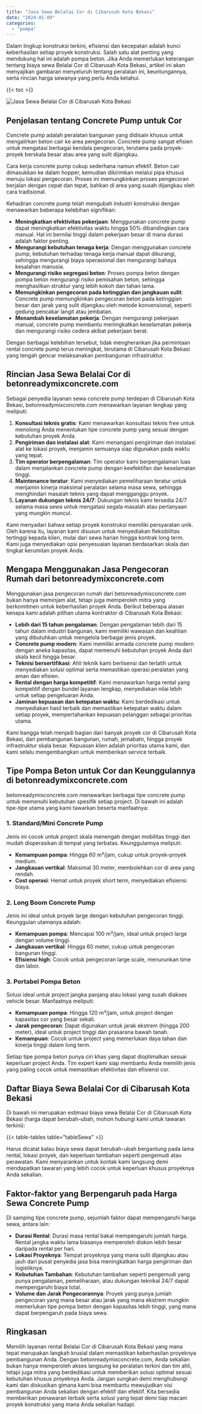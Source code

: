```yaml
---
title: "Jasa Sewa Belalai Cor di Cibarusah Kota Bekasi"
date: "2024-01-09"
categories: 
  - "pompa"
---
```


Dalam lingkup konstruksi terkini, efisiensi dan kecepatan adalah kunci keberhasilan setiap proyek konstruksi. Salah satu alat penting yang mendukung hal ini adalah pompa beton. Jika Anda memerlukan keterangan tentang biaya sewa Belalai Cor di Cibarusah Kota Bekasi, artikel ini akan menyajikan gambaran menyeluruh tentang peralatan ini, keuntungannya, serta rincian harga sewanya yang perlu Anda ketahui.

{{< toc >}}

![Jasa Sewa Belalai Cor di Cibarusah Kota Bekasi](https://betoncor8.github.io/pump/concrete-pump%20(25).png)

## Penjelasan tentang Concrete Pump untuk Cor

Concrete pump adalah peralatan bangunan yang didisain khusus untuk mengalirkan beton cair ke area pengecoran. Concrete pump sangat efisien untuk mengatasi berbagai kendala pengecoran, terutama pada proyek-proyek berskala besar atau area yang sulit dijangkau.

Cara kerja concrete pump cukup sederhana namun efektif. Beton cair dimasukkan ke dalam hopper, kemudian dikirimkan melalui pipa khusus menuju lokasi pengecoran. Proses ini memungkinkan proses pengecoran berjalan dengan cepat dan tepat, bahkan di area yang susah dijangkau oleh cara tradisional.

Kehadiran concrete pump telah mengubah industri konstruksi dengan menawarkan beberapa kelebihan signifikan:

- **Meningkatkan efektivitas pekerjaan**: Menggunakan concrete pump dapat meningkatkan efektivitas waktu hingga 50% dibandingkan cara manual. Hal ini bernilai tinggi dalam pekerjaan besar di mana durasi adalah faktor penting.
- **Mengurangi kebutuhan tenaga kerja**: Dengan menggunakan concrete pump, kebutuhan terhadap tenaga kerja manual dapat dikurangi, sehingga mengurangi biaya operasional dan mengurangi bahaya kesalahan manusia.
- **Mengurangi risiko segregasi beton**: Proses pompa beton dengan pompa beton mengurangi risiko pemisahan beton, sehingga menghasilkan struktur yang lebih kokoh dan tahan lama.
- **Memungkinkan pengecoran pada ketinggian dan jangkauan sulit**: Concrete pump memungkinkan pengecoran beton pada ketinggian besar dan jarak yang sulit dijangkau oleh metode konvensional, seperti gedung pencakar langit atau jembatan.
- **Menambah keselamatan pekerja**: Dengan mengurangi pekerjaan manual, concrete pump membantu meningkatkan keselamatan pekerja dan mengurangi risiko cedera akibat pekerjaan berat.

Dengan berbagai kelebihan tersebut, tidak mengherankan jika permintaan rental concrete pump terus meningkat, terutama di Cibarusah Kota Bekasi yang tengah gencar melaksanakan pembangunan infrastruktur.

## Rincian Jasa Sewa Belalai Cor di betonreadymixconcrete.com

Sebagai penyedia layanan sewa concrete pump terdepan di Cibarusah Kota Bekasi, betonreadymixconcrete.com menawarkan layanan lengkap yang meliputi:

1. **Konsultasi teknis gratis**: Kami menawarkan konsultasi teknis free untuk menolong Anda menentukan tipe concrete pump yang sesuai dengan kebutuhan proyek Anda.
2. **Pengiriman dan instalasi alat**: Kami menangani pengiriman dan instalasi alat ke lokasi proyek, menjamin semuanya siap digunakan pada waktu yang tepat.
3. **Tim operator berpengalaman**: Tim operator kami berpengalaman luas dalam menjalankan concrete pump dengan keefektifan dan keselamatan tinggi.
4. **Maintenance teratur**: Kami menyediakan pemeliharaan teratur untuk menjamin kinerja maksimal peralatan selama masa sewa, sehingga menghindari masalah teknis yang dapat mengganggu proyek.
5. **Layanan dukungan teknis 24/7**: Dukungan teknis kami tersedia 24/7 selama masa sewa untuk mengatasi segala masalah atau pertanyaan yang mungkin muncul.

Kami menyadari bahwa setiap proyek konstruksi memiliki persyaratan unik. Oleh karena itu, layanan kami disusun untuk menyediakan fleksibilitas tertinggi kepada klien, mulai dari sewa harian hingga kontrak long term. Kami juga menyediakan opsi penyesuaian layanan berdasarkan skala dan tingkat kerumitan proyek Anda.

## Mengapa Menggunakan Jasa Pengecoran Rumah dari betonreadymixconcrete.com

Menggunakan jasa pengecoran rumah dari betonreadymixconcrete.com bukan hanya meminjam alat, tetapi juga memperoleh mitra yang berkomitmen untuk keberhasilan proyek Anda. Berikut beberapa alasan kenapa kami adalah pilihan utama kontraktor di Cibarusah Kota Bekasi:

- **Lebih dari 15 tahun pengalaman**: Dengan pengalaman lebih dari 15 tahun dalam industri bangunan, kami memiliki wawasan dan keahlian yang dibutuhkan untuk mengelola berbagai jenis proyek.
- **Concrete pump modern**: Kami memiliki armada concrete pump modern dengan aneka kapasitas, dapat memenuhi kebutuhan proyek Anda dari skala kecil hingga besar.
- **Teknisi bersertifikasi**: Ahli teknik kami berlisensi dan terlatih untuk menyediakan solusi optimal serta memastikan operasi peralatan yang aman dan efisien.
- **Rental dengan harga kompetitif**: Kami menawarkan harga rental yang kompetitif dengan bundel layanan lengkap, menyediakan nilai lebih untuk setiap pengeluaran Anda.
- **Jaminan kepuasan dan ketepatan waktu**: Kami berdedikasi untuk menyediakan hasil terbaik dan memastikan ketepatan waktu dalam setiap proyek, mempertahankan kepuasan pelanggan sebagai prioritas utama.

Kami bangga telah menjadi bagian dari banyak proyek cor di Cibarusah Kota Bekasi, dari pembangunan bangunan, rumah, jemabatn, hingga proyek infrastruktur skala besar. Kepuasan klien adalah prioritas utama kami, dan kami selalu mengembangkan untuk memberikan service terbaik.

## Tipe Pompa Beton untuk Cor dan Keunggulannya di betonreadymixconcrete.com

betonreadymixconcrete.com menawarkan berbagai tipe concrete pump untuk memenuhi kebutuhan spesifik setiap project. Di bawah ini adalah tipe-tipe utama yang kami tawarkan beserta manfaatnya:

### 1\. Standard/Mini Concrete Pump

Jenis ini cocok untuk project skala menengah dengan mobilitas tinggi dan mudah dioperasikan di tempat yang terbatas. Keunggulannya meliputi:

- **Kemampuan pompa**: Hingga 60 m³/jam, cukup untuk proyek-proyek medium.
- **Jangkauan vertikal**: Maksimal 30 meter, membolehkan cor di area yang rendah.
- **Cost operasi**: Hemat untuk proyek short term, menyediakan efisiensi biaya.

### 2\. Long Boom Concrete Pump

Jenis ini ideal untuk proyek large dengan kebutuhan pengecoran tinggi. Keunggulan utamanya adalah:

- **Kemampuan pompa**: Mencapai 100 m³/jam, ideal untuk project large dengan volume tinggi.
- **Jangkauan vertikal**: Hingga 60 meter, cukup untuk pengecoran bangunan tinggi.
- **Efisiensi high**: Cocok untuk pengecoran large scale, menurunkan time dan labor.

### 3\. Portabel Pompa Beton

Solusi ideal untuk project jangka panjang atau lokasi yang susah diakses vehicle besar. Manfaatnya meliputi:

- **Kemampuan pompa**: Hingga 120 m³/jam, untuk project dengan kapasitas cor yang besar sekali.
- **Jarak pengecoran**: Dapat digunakan untuk jarak ekstrem (hingga 200 meter), ideal untuk project tinggi dan prasarana bawah tanah.
- **Kemampuan**: Cocok untuk project yang memerlukan daya tahan dan kinerja tinggi dalam long term.

Setiap tipe pompa beton punya ciri khas yang dapat dioptimalkan sesuai keperluan project Anda. Tim expert kami siap membantu Anda memilih jenis yang paling cocok untuk memastikan efektivitas dan efisiensi cor.

## Daftar Biaya Sewa Belalai Cor di Cibarusah Kota Bekasi

Di bawah ini merupakan estimasi biaya sewa Belalai Cor di Cibarusah Kota Bekasi (harga dapat berubah-ubah, mohon hubungi kami untuk tawaran terkini):

{{< table-tables table="tableSewa" >}}

Harus dicatat kalau biaya sewa dapat berubah-ubah bergantung pada lama rental, lokasi proyek, dan keperluan tambahan seperti pengemudi atau perawatan. Kami menyarankan untuk kontak kami langsung demi mendapatkan tawaran yang lebih cocok untuk keperluan khusus proyeknya Anda sekalian.

## Faktor-faktor yang Berpengaruh pada Harga Sewa Concrete Pump

Di samping tipe concrete pump, sejumlah faktor dapat mempengaruhi harga sewa, antara lain:

- **Durasi Rental**: Durasi masa rental bakal mempengaruhi jumlah harga. Rental jangka waktu lama biasanya memperoleh diskon lebih besar daripada rental per hari.
- **Lokasi Proyeknya**: Tempat proyeknya yang mana sulit dijangkau atau jauh dari pusat penyedia jasa bisa meningkatkan harga pengiriman dan logistiknya.
- **Kebutuhan Tambahan**: Kebutuhan tambahan seperti pengemudi yang punya pengalaman, pemeliharaan, atau dukungan teknikal 24/7 dapat mempengaruhi biaya total.
- **Volume dan Jarak Pengecorannya**: Proyek yang punya jumlah pengecoran yang mana besar atau jarak yang mana ekstrem mungkin memerlukan tipe pompa beton dengan kapasitas lebih tinggi, yang mana dapat berpengaruh pada biaya sewa.

## Ringkasan

Memilih layanan rental Belalai Cor di Cibarusah Kota Bekasi yang mana tepat merupakan langkah krusial dalam memastikan keberhasilan proyeknya pembangunan Anda. Dengan betonreadymixconcrete.com, Anda sekalian bukan hanya memperoleh akses langsung ke peralatan terkini dan tim ahli, tetapi juga mitra yang berdedikasi untuk memberikan solusi optimal sesuai kebutuhan khusus proyeknya Anda. Jangan sungkan demi menghubungi kami dan diskusikan gimana kami bisa membantu mewujudkan visi pembangunan Anda sekalian dengan efektif dan efektif. Kita bersedia memberikan penawaran terbaik serta solusi yang tepat demi tiap macam proyek konstruksi yang mana Anda sekalian hadapi.

